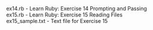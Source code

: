 ex14.rb - Learn Ruby: Exercise 14 Prompting and Passing
<br>ex15.rb - Learn Ruby: Exercise 15 Reading Files
<br>ex15_sample.txt - Text file for Exercise 15